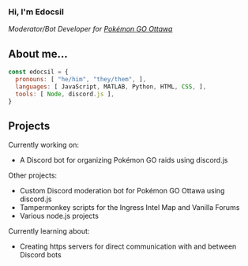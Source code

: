 ### Hi, I'm Edocsil

*Moderator/Bot Developer for [Pokémon GO Ottawa](https://discord.gg/pokegoottawa)*

## About me...

```js
const edocsil = {
  pronouns: [ "he/him", "they/them", ],
  languages: [ JavaScript, MATLAB, Python, HTML, CSS, ],
  tools: [ Node, discord.js ],
}
```

## Projects

Currently working on:
- A Discord bot for organizing Pokémon GO raids using discord.js

Other projects:
- Custom Discord moderation bot for Pokémon GO Ottawa using discord.js
- Tampermonkey scripts for the Ingress Intel Map and Vanilla Forums
- Various node.js projects

Currently learning about:
- Creating https servers for direct communication with and between Discord bots

<!--
**edocsil47/edocsil47** is a ✨ _special_ ✨ repository because its `README.md` (this file) appears on your GitHub profile.

Here are some ideas to get you started:

- 🔭 I’m currently working on ...
- 🌱 I’m currently learning ...
- 👯 I’m looking to collaborate on ...
- 🤔 I’m looking for help with ...
- 💬 Ask me about ...
- 📫 How to reach me: ...
- 😄 Pronouns: ...
- ⚡ Fun fact: ...
-->
